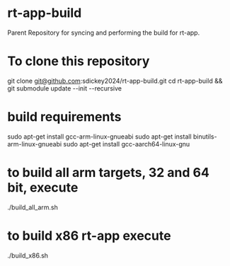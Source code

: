 # rt-app-build
Parent Repository for syncing and performing the build for rt-app.

# To clone this repository
git clone git@github.com:sdickey2024/rt-app-build.git
cd rt-app-build && git submodule update --init --recursive

# build requirements
sudo apt-get install gcc-arm-linux-gnueabi
sudo apt-get install binutils-arm-linux-gnueabi
sudo apt-get install gcc-aarch64-linux-gnu

# to build all arm targets, 32 and 64 bit, execute
./build_all_arm.sh

# to build x86 rt-app execute
./build_x86.sh
